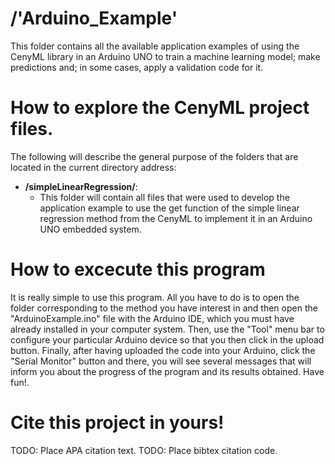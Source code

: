 # /'Arduino\_Example'
This folder contains all the available application examples of using the CenyML library in an Arduino UNO to train a machine learning model; make predictions and; in some cases, apply a validation code for it.

# How to explore the CenyML project files.
The following will describe the general purpose of the folders that are located in the current directory address:

- **/simpleLinearRegression/**:
    - This folder will contain all files that were used to develop the application example to use the get function of the simple linear regression method from the CenyML to implement it in an Arduino UNO embedded system.

# How to excecute this program
It is really simple to use this program. All you have to do is to open the folder corresponding to the method you have interest in and then open the "ArduinoExample.ino" file with the Arduino IDE, which you must have already installed in your computer system. Then, use the "Tool" menu bar to configure your particular Arduino device so that you then click in the upload button. Finally, after having uploaded the code into your Arduino, click the "Serial Monitor" button and there, you will see several messages that will inform you about the progress of the program and its results obtained. Have fun!.

# Cite this project in yours!
TODO: Place APA citation text.
TODO: Place bibtex citation code.
